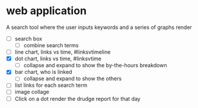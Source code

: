 # web application

A search tool where the user inputs keywords and a series of graphs render

* [ ] search box
  * [ ] combine search terms
* [ ] line chart, links vs time, #linksvtimeline
* [x] dot chart, links vs time, #linksvtime
  * [ ] collapse and expand to show the by-the-hours breakdown
* [x] bar chart, who is linked
  * [ ] collapse and expand to show the others
* [ ] list links for each search term
* [ ] image collage
* [ ] Click on a dot render the drudge report for that day

